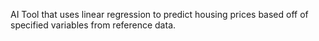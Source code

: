 AI Tool that uses linear regression to predict housing prices based off of specified variables from reference data.
